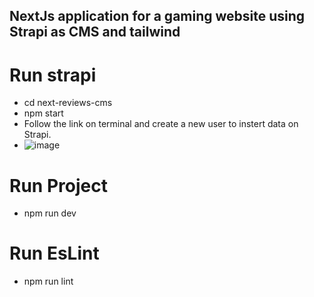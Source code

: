 ## NextJs application for a gaming website using Strapi as CMS and tailwind


# Run strapi
- cd next-reviews-cms
- npm start
- Follow the link on terminal and create a new user to instert data on Strapi.
- ![image](https://github.com/RediIbra/NextJs-Strapi-CMS-Tailwind/assets/51862776/78826629-f1c0-476f-b8ef-7686f5c0299b)

# Run Project 
- npm run dev

# Run EsLint
- npm run lint
